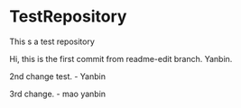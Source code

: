 # TestRepository
This s a test repository 

Hi,
this is the first commit from readme-edit branch.
Yanbin.

2nd change test. - Yanbin

3rd change. - mao yanbin

